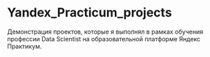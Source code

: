 # Yandex_Practicum_projects
Демонстрация проектов, которые я выполнял в рамках обучения профессии Data Scientist на образовательной платформе Яндекс Практикум.
